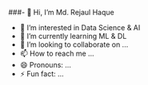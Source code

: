 ###- 👋 Hi, I’m Md. Rejaul Haque
- 👀 I’m interested in Data Science & AI
- 🌱 I’m currently learning ML & DL
- 💞️ I’m looking to collaborate on ...
- 📫 How to reach me ...
- 😄 Pronouns: ...
- ⚡ Fun fact: ...

<!---
Rejaul1984/Rejaul1984 is a ✨ special ✨ repository because its `README.md` (this file) appears on your GitHub profile.
You can click the Preview link to take a look at your changes.
--->
